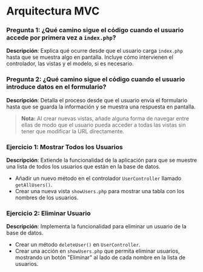 # Arquitectura MVC

### Pregunta 1: ¿Qué camino sigue el código cuando el usuario accede por primera vez a `index.php`?
**Descripción**: Explica qué ocurre desde que el usuario carga `index.php` hasta que se muestra algo en pantalla. Incluye cómo intervienen el controlador, las vistas y el modelo, si es necesario.

### Pregunta 2: ¿Qué camino sigue el código cuando el usuario introduce datos en el formulario?
**Descripción**: Detalla el proceso desde que el usuario envía el formulario hasta que se guarda la información y se muestra una respuesta en pantalla.

> **Nota:** Al crear nuevas vistas, añade alguna forma de navegar entre ellas de modo que el usuario pueda acceder a todas las vistas sin tener que modificar la URL directamente.

### Ejercicio 1: Mostrar Todos los Usuarios
**Descripción**: Extiende la funcionalidad de la aplicación para que se muestre una lista de todos los usuarios que están en la base de datos.
- Añadir un nuevo método en el controlador `UserController` llamado `getAllUsers()`.
- Crear una nueva vista `showUsers.php` para mostrar una tabla con los nombres de los usuarios.

### Ejercicio 2: Eliminar Usuario
**Descripción**: Implementa la funcionalidad para eliminar un usuario de la base de datos.
- Crear un método `deleteUser()` en `UserController`.
- Crear una acción en `showUsers.php` que permita eliminar usuarios, mostrando un botón "Eliminar" al lado de cada nombre en la lista de usuarios.
